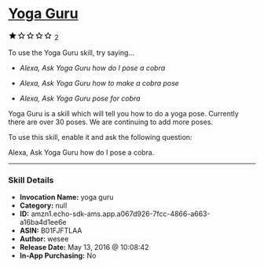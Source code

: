 # [Yoga Guru](http://alexa.amazon.com/#skills/amzn1.echo-sdk-ams.app.a067d926-7fcc-4866-a663-a16ba4d1ee6e)
![1 stars](../../images/ic_star_black_18dp_1x.png)![1 stars](../../images/ic_star_border_black_18dp_1x.png)![1 stars](../../images/ic_star_border_black_18dp_1x.png)![1 stars](../../images/ic_star_border_black_18dp_1x.png)![1 stars](../../images/ic_star_border_black_18dp_1x.png) 2

To use the Yoga Guru skill, try saying...

* *Alexa, Ask Yoga Guru how do I pose a cobra*

* *Alexa, Ask Yoga Guru how to make a cobra pose*

* *Alexa, Ask Yoga Guru pose for cobra*

Yoga Guru is a skill which will tell you how to do a yoga pose.  Currently there are over 30 poses.  We are continuing to add more poses.

To use this skill, enable it and ask the following question:

Alexa, Ask Yoga Guru how do I pose a cobra.

***

### Skill Details

* **Invocation Name:** yoga guru
* **Category:** null
* **ID:** amzn1.echo-sdk-ams.app.a067d926-7fcc-4866-a663-a16ba4d1ee6e
* **ASIN:** B01FJFTLAA
* **Author:** wesee
* **Release Date:** May 13, 2016 @ 10:08:42
* **In-App Purchasing:** No
